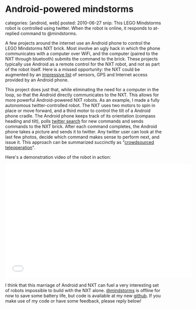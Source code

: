 Android-powered mindstorms
==========================
categories: [android, web]
posted: 2010-06-27
snip: This LEGO Mindstorms robot is controlled using twitter. When the robot is online,
  it responds to at-replied command to @mindstorms.



A few projects around the internet use an Android phone to control the
LEGO Mindstorms NXT brick. Most involve an ugly hack in which the phone
communicates with a computer over WiFi, and the computer (paired to the
NXT through bluetooth) submits the command to the brick. These projects
typically use Android as a remote control for the NXT robot, and not as
part of the robot itself. Here is a missed opportunity: the NXT could be
augmented by an [impressive list][] of sensors, GPS and Internet access
provided by an Android phone. 

This project does just that, while eliminating the need for a computer in
the loop, so that the Android directly communicates to the NXT. This allows
for more powerful Android-powered NXT robots. As an example, I made a fully
autonomous twitter-controlled robot. The NXT uses two motors to spin in
place or move forward, and a third motor to control the tilt of a Android
phone cradle. The Android phone keeps track of its orientation (compass
heading and tilt), polls [twitter search][] for new commands and sends
commands to the NXT brick. After each command completes, the Android phone
takes a picture and sends it to twitter. Any twitter user can look at the
last few photos, decide which command makes sense to perform next, and issue
it. This approach can be summarized succinctly as "[crowdsourced][]
[teleoperation][]". 

Here's a demonstration video of the robot in action:

<iframe title="YouTube video player" width="600" height="368"
  src="//www.youtube.com/embed/ATQ_0tySttM" frameborder="0"
  allowfullscreen></iframe>

I think that this marriage of Android and NXT can fuel a very interesting
set of robots impossible to build with the NXT alone. [@mindstorms][] is
offline for now to save some battery life, but code is available at my new
[github][]. If you make use of my code or have some feedback, please reply
below!

  [impressive list]: http://developer.android.com/reference/android/hardware/Sensor.html
  [twitter search]: http://search.twitter.com/
  [crowdsourced]: http://en.wikipedia.org/wiki/Crowdsourcing
  [teleoperation]: http://en.wikipedia.org/wiki/Teleoperation
  [@mindstorms]: http://twitter.com/mindstorms
  [github]: http://github.com/borismus/android-nxt

